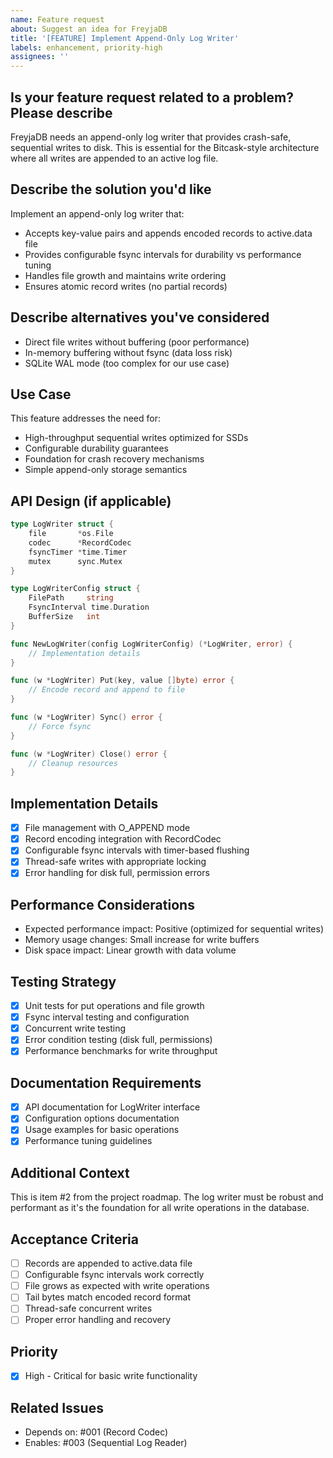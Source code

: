 ```yaml
---
name: Feature request
about: Suggest an idea for FreyjaDB
title: '[FEATURE] Implement Append-Only Log Writer'
labels: enhancement, priority-high
assignees: ''
---
```


## Is your feature request related to a problem? Please describe

FreyjaDB needs an append-only log writer that provides crash-safe, sequential writes to disk. This is essential for the Bitcask-style architecture where all writes are appended to an active log file.

## Describe the solution you'd like

Implement an append-only log writer that:

- Accepts key-value pairs and appends encoded records to active.data file
- Provides configurable fsync intervals for durability vs performance tuning
- Handles file growth and maintains write ordering
- Ensures atomic record writes (no partial records)

## Describe alternatives you've considered

- Direct file writes without buffering (poor performance)
- In-memory buffering without fsync (data loss risk)
- SQLite WAL mode (too complex for our use case)

## Use Case

This feature addresses the need for:

- High-throughput sequential writes optimized for SSDs
- Configurable durability guarantees
- Foundation for crash recovery mechanisms
- Simple append-only storage semantics

## API Design (if applicable)

```go
type LogWriter struct {
    file       *os.File
    codec      *RecordCodec
    fsyncTimer *time.Timer
    mutex      sync.Mutex
}

type LogWriterConfig struct {
    FilePath     string
    FsyncInterval time.Duration
    BufferSize   int
}

func NewLogWriter(config LogWriterConfig) (*LogWriter, error) {
    // Implementation details
}

func (w *LogWriter) Put(key, value []byte) error {
    // Encode record and append to file
}

func (w *LogWriter) Sync() error {
    // Force fsync
}

func (w *LogWriter) Close() error {
    // Cleanup resources
}
```

## Implementation Details

- [x] File management with O_APPEND mode
- [x] Record encoding integration with RecordCodec
- [x] Configurable fsync intervals with timer-based flushing
- [x] Thread-safe writes with appropriate locking
- [x] Error handling for disk full, permission errors

## Performance Considerations

- Expected performance impact: Positive (optimized for sequential writes)
- Memory usage changes: Small increase for write buffers
- Disk space impact: Linear growth with data volume

## Testing Strategy

- [x] Unit tests for put operations and file growth
- [x] Fsync interval testing and configuration
- [x] Concurrent write testing
- [x] Error condition testing (disk full, permissions)
- [x] Performance benchmarks for write throughput

## Documentation Requirements

- [x] API documentation for LogWriter interface
- [x] Configuration options documentation
- [x] Usage examples for basic operations
- [x] Performance tuning guidelines

## Additional Context

This is item #2 from the project roadmap. The log writer must be robust and performant as it's the foundation for all write operations in the database.

## Acceptance Criteria

- [ ] Records are appended to active.data file
- [ ] Configurable fsync intervals work correctly
- [ ] File grows as expected with write operations
- [ ] Tail bytes match encoded record format
- [ ] Thread-safe concurrent writes
- [ ] Proper error handling and recovery

## Priority

- [x] High - Critical for basic write functionality

## Related Issues

- Depends on: #001 (Record Codec)
- Enables: #003 (Sequential Log Reader)
